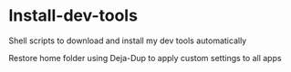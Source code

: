 # Install-dev-tools

Shell scripts to download and install my dev tools automatically

Restore home folder using Deja-Dup to apply custom settings to all apps
